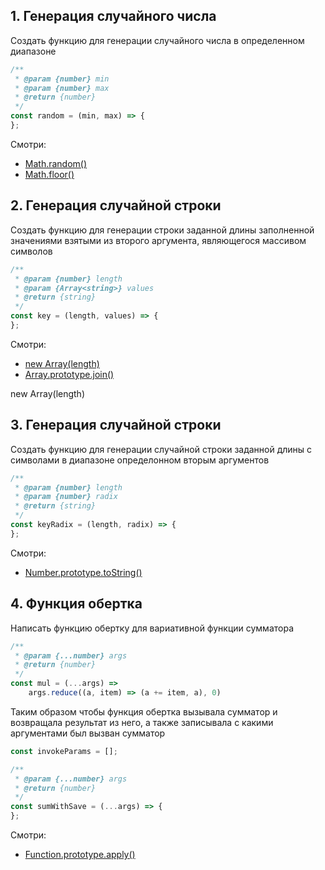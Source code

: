 ## 1. Генерация случайного числа

Создать функцию для генерации случайного числа в определенном диапазоне
```js
/**
 * @param {number} min
 * @param {number} max
 * @return {number}
 */
const random = (min, max) => {
};
```

Смотри:
- [Math.random()](https://developer.mozilla.org/ru/docs/Web/JavaScript/Reference/Global_Objects/Math/random)
- [Math.floor()](https://developer.mozilla.org/ru/docs/Web/JavaScript/Reference/Global_Objects/Math/floor)

## 2. Генерация случайной строки

Создать функцию для генерации строки заданной длины заполненной значениями взятыми из второго аргумента, являющегося массивом символов

```js
/**
 * @param {number} length
 * @param {Array<string>} values
 * @return {string}
 */
const key = (length, values) => {
};
```

Смотри:
- [new Array(length)](https://developer.mozilla.org/uk/docs/Web/JavaScript/Reference/Global_Objects/Array/Array)
- [Array.prototype.join()](https://developer.mozilla.org/uk/docs/Web/JavaScript/Reference/Global_Objects/Array/join)

new Array(length)

## 3. Генерация случайной строки
Создать функцию для генерации случайной строки заданной длины с символами в диапазоне определонном вторым аргументов
```js
/**
 * @param {number} length
 * @param {number} radix
 * @return {string}
 */
const keyRadix = (length, radix) => {
};
```

Смотри:
- [Number.prototype.toString()](https://developer.mozilla.org/ru/docs/Web/JavaScript/Reference/Global_Objects/Number/toString)


## 4. Функция обертка

Написать функцию обертку для вариативной функции сумматора
```js
/**
 * @param {...number} args
 * @return {number}
 */
const mul = (...args) =>
    args.reduce((a, item) => (a += item, a), 0)
```
Таким образом чтобы функция обертка вызывала сумматор и возвращала результат из него, а также записывала с какими аргументами был вызван сумматор

```js
const invokeParams = [];

/**
 * @param {...number} args
 * @return {number}
 */
const sumWithSave = (...args) => {
};
```

Смотри:
- [Function.prototype.apply()](https://developer.mozilla.org/ru/docs/Web/JavaScript/Reference/Global_Objects/Function/apply)
